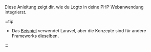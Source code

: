 Diese Anleitung zeigt dir, wie du Logto in deine PHP-Webanwendung integrierst.

:::tip

- Das [Beispiel](https://github.com/logto-io/php/blob/master/samples/index.php) verwendet Laravel, aber die Konzepte sind für andere Frameworks dieselben.

:::
